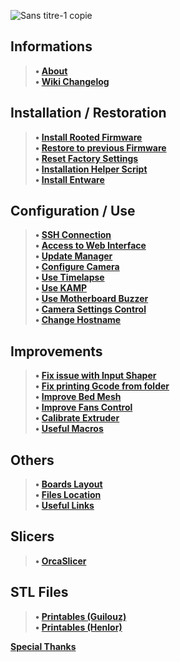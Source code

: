 ![Sans titre-1 copie](https://github.com/Guilouz/Creality-K1-and-K1-Max/assets/12702322/106e5797-dc95-46ad-9caf-3a1e452c5ce0)

## Informations
> **• [About](https://github.com/Guilouz/Creality-K1-and-K1-Max/wiki)** <br />
> **• [Wiki Changelog](https://github.com/Guilouz/Creality-K1-and-K1-Max/wiki/Wiki-Changelog)** <br />
## Installation / Restoration
> **• [Install Rooted Firmware](https://github.com/Guilouz/Creality-K1-and-K1-Max/wiki/Install-Rooted-Firmware)** <br />
> **• [Restore to previous Firmware](https://github.com/Guilouz/Creality-K1-and-K1-Max/wiki/Restore-to-previous-Firmware)** <br />
> **• [Reset Factory Settings](https://github.com/Guilouz/Creality-K1-and-K1-Max/wiki/Reset-Factory-Settings)** <br />
> **• [Installation Helper Script](https://github.com/Guilouz/Creality-K1-and-K1-Max/wiki/Installation-Helper-Script)** <br />
> **• [Install Entware](https://github.com/Guilouz/Creality-K1-and-K1-Max/wiki/Install-Entware)** <br />
## Configuration / Use
> **• [SSH Connection](https://github.com/Guilouz/Creality-K1-and-K1-Max/wiki/SSH-Connection)** <br />
> **• [Access to Web Interface](https://github.com/Guilouz/Creality-K1-and-K1-Max/wiki/Access-to-Web-Interface)** <br />
> **• [Update Manager](https://github.com/Guilouz/Creality-K1-and-K1-Max/wiki/Update-Manager)** <br />
> **• [Configure Camera](https://github.com/Guilouz/Creality-K1-and-K1-Max/wiki/Configure-Camera)** <br />
> **• [Use Timelapse](https://github.com/Guilouz/Creality-K1-and-K1-Max/wiki/Use-Timelapse)** <br />
> **• [Use KAMP](https://github.com/Guilouz/Creality-K1-and-K1-Max/wiki/Use-KAMP)** <br />
> **• [Use Motherboard Buzzer](https://github.com/Guilouz/Creality-K1-and-K1-Max/wiki/Use-Motherboard-Buzzer)** <br />
> **• [Camera Settings Control](https://github.com/Guilouz/Creality-K1-and-K1-Max/wiki/Camera-Settings-Control)** <br />
> **• [Change Hostname](https://github.com/Guilouz/Creality-K1-and-K1-Max/wiki/Change-Hostname)** <br />
## Improvements
> **• [Fix issue with Input Shaper](https://github.com/Guilouz/Creality-K1-and-K1-Max/wiki/Fix-issue-with-Input-Shaper)** <br />
> **• [Fix printing Gcode from folder](https://github.com/Guilouz/Creality-K1-and-K1-Max/wiki/Fix-printing-Gcode-from-folder)** <br />
> **• [Improve Bed Mesh](https://github.com/Guilouz/Creality-K1-and-K1-Max/wiki/Improve-Bed-Mesh)** <br />
> **• [Improve Fans Control](https://github.com/Guilouz/Creality-K1-and-K1-Max/wiki/Improve-Fans-Control)** <br />
> **• [Calibrate Extruder](https://github.com/Guilouz/Creality-K1-and-K1-Max/wiki/Calibrate-Extruder)** <br />
> **• [Useful Macros](https://github.com/Guilouz/Creality-K1-and-K1-Max/wiki/Useful-Macros)** <br />
## Others
> **• [Boards Layout](https://github.com/Guilouz/Creality-K1-and-K1-Max/wiki/Boards-Layout)** <br />
> **• [Files Location](https://github.com/Guilouz/Creality-K1-and-K1-Max/wiki/Files-Location)** <br />
> **• [Useful Links](https://github.com/Guilouz/Creality-K1-and-K1-Max/wiki/Useful-Links)** <br />
## Slicers
> **• [OrcaSlicer](https://github.com/Guilouz/Creality-K1-and-K1-Max/wiki/OrcaSlicer)** <br />
## STL Files
> **• [Printables (Guilouz)](https://www.printables.com/@Guilouz/models)** <br />
> **• [Printables (Henlor)](https://www.printables.com/fr/@Henlor_358992/models)** <br />

**[Special Thanks](https://github.com/Guilouz/Creality-K1-and-K1-Max/wiki/Special-Thanks)** <br />